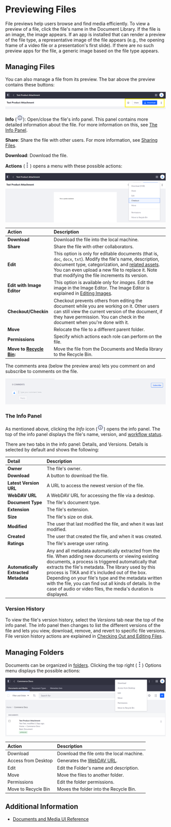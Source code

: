 # Previewing Files

File previews help users browse and find media efficiently. To view a preview of a file, click the file's name in the Document Library. If the file is an image, the image appears. If an app is installed that can render a preview of the file type, a representative image of the file appears (e.g., the opening frame of a video file or a presentation's first slide). If there are no such preview apps for the file, a generic image based on the file type appears.

## Managing Files

You can also manage a file from its preview. The bar above the preview contains these buttons:

![This is the top bar for document previews.](./previewing-files/images/01.png)

**Info** (![Info](../../../images/icon-information.png)): Open/close the file's info panel. This panel contains more detailed information about the file. For more information on this, see [The Info Panel](#the-info-panel).

**Share**: Share the file with other users. For more information, see [Sharing Files](../publishing-and-sharing/managing-document-access/sharing-documents-with-other-users.md).

**Download**: Download the file.

**Actions** (![Actions](../../../images/icon-actions.png)) opens a menu with these possible actions:

![Here are the options on the Actions menu.](./previewing-files/images/02.png)

| Action | Description |
| :--- | :--- |
| **Download** | Download the file into the local machine. |
| **Share** | Share the file with other collaborators. |
| **Edit** | This option is only for editable documents (that is, `doc`, `docx`, `txt`). Modify the file's name, description, document type, categorization, and [related assets](https://help.liferay.com/hc/articles/360028820532-Defining-Content-Relationships). You can even upload a new file to replace it. Note that modifying the file increments its version. |
| **Edit with Image Editor** | This option is available only for _images_. Edit the image in the Image Editor. The Image Editor is explained in [Editing Images](./editing-images.md). |
| **Checkout/Checkin** | Checkout prevents others from editing the document while you are working on it. Other users can still view the current version of the document, if they have permission. You can check in the document when you're done with it. |
| **Move** | Relocate the file to a different parent folder. |
| **Permissions** | Specify which actions each role can perform on the file. |
| **Move to [Recycle Bin](../../recycle-bin/recycle-bin-overview.md):** | Move the file from the Documents and Media library to the Recycle Bin. |

The comments area (below the preview area) lets you comment on and subscribe to comments on the file.

![Here is the comments section.](./previewing-files/images/03.png)

### The Info Panel

As mentioned above, clicking the *Info* icon (![Info](../../../images/icon-information.png)) opens the info panel. The top of the info panel displays the file's name, version, and [workflow status](../../../process-automation/workflow/introduction-to-workflow.md).

There are two tabs in the info panel: Details, and Versions. Details is selected by default and shows the following:

| Detail | Description |
| :--- | :--- |
| **Owner** | The file's owner. |
| **Download** | A button to download the file. |
| **Latest Version URL** | A URL to access the newest version of the file. |
| **WebDAV URL** | A WebDAV URL for accessing the file via a desktop. |
| **Document Type** | The file's document type. |
| **Extension** | The file's extension. |
| **Size** | The file's size on disk. |
| **Modified** | The user that last modified the file, and when it was last modified. |
| **Created** | The user that created the file, and when it was created. |
| **Ratings** | The file's average user rating. |
| **Automatically Extracted Metadata** | Any and all metadata automatically extracted from the file. When adding new documents or viewing existing documents, a process is triggered automatically that extracts the file's metadata. The library used by this process is TIKA and it's included out of the box. Depending on your file's type and the metadata written with the file, you can find out all kinds of details. In the case of audio or video files, the media's duration is displayed. |

### Version History

To view the file's version history, select the *Versions* tab near the top of the info panel. The info panel then changes to list the different versions of the file and lets you view, download, remove, and revert to specific file versions. File version history actions are explained in [Checking Out and Editing Files](../publishing-and-sharing/managing-document-access/managing-document-changes-with-checkout.md).

## Managing Folders

Documents can be organized in [folders](./creating-folders.md). Clicking the top right (![Actions](../../../images/icon-actions.png)) Options menu displays the possible actions:

![Here are the Folder Options.](./previewing-files/images/04.png)

| Action | Description |
| :--- | :--- |
| Download | Download the file onto the local machine. |
| Access from Desktop | Generates the [WebDAV URL](../publishing-and-sharing/accessing-documents-with-webdav.md). |
| Edit | Edit the Folder's name and description. |
| Move | Move the files to another folder. |
| Permissions | Edit the folder permissions. |
| Move to Recycle Bin | Moves the folder into the Recycle Bin. |

## Additional Information

* [Documents and Media UI Reference](../documents-and-media-ui-reference.md)
